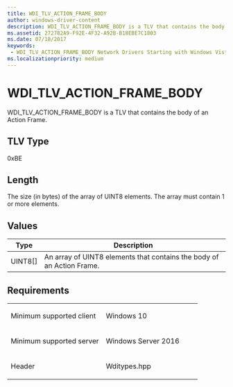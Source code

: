 ```yaml
---
title: WDI_TLV_ACTION_FRAME_BODY
author: windows-driver-content
description: WDI_TLV_ACTION_FRAME_BODY is a TLV that contains the body of an Action Frame.
ms.assetid: 272782A9-F92E-4F32-A92B-B18EBE7C1803
ms.date: 07/18/2017
keywords:
 - WDI_TLV_ACTION_FRAME_BODY Network Drivers Starting with Windows Vista
ms.localizationpriority: medium
---
```


# WDI\_TLV\_ACTION\_FRAME\_BODY


WDI\_TLV\_ACTION\_FRAME\_BODY is a TLV that contains the body of an Action Frame.

## TLV Type


0xBE

## Length


The size (in bytes) of the array of UINT8 elements. The array must contain 1 or more elements.

## Values


| Type      | Description                                                           |
|-----------|-----------------------------------------------------------------------|
| UINT8\[\] | An array of UINT8 elements that contains the body of an Action Frame. |

 

Requirements
------------

<table>
<colgroup>
<col width="50%" />
<col width="50%" />
</colgroup>
<tbody>
<tr class="odd">
<td><p>Minimum supported client</p></td>
<td><p>Windows 10</p></td>
</tr>
<tr class="even">
<td><p>Minimum supported server</p></td>
<td><p>Windows Server 2016</p></td>
</tr>
<tr class="odd">
<td><p>Header</p></td>
<td>Wditypes.hpp</td>
</tr>
</tbody>
</table>

 

 




